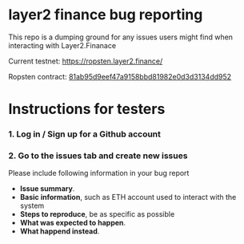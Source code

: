 layer2 finance bug reporting
==========

This repo is a dumping ground for any issues users might find when interacting with Layer2.Finanace

Current testnet: https://ropsten.layer2.finance/

Ropsten contract: [81ab95d9eef47a9158bbd81982e0d3d3134dd952](https://ropsten.etherscan.io/address/0x81ab95d9eef47a9158bbd81982e0d3d3134dd952)

# Instructions for testers

### 1. Log in / Sign up for a Github account

### 2. Go to the issues tab and create new issues

Please include following information in your bug report

- **Issue summary**.
- **Basic information**, such as ETH account used to interact with the system 
- **Steps to reproduce**, be as specific as possible
- **What was expected to happen**.
- **What happend instead**.
